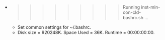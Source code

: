 * >>>>>>>>> Running inst-min-con-cld-bashrc.sh ...
  * Set common settings for ~/.bashrc.
  * Disk size = 920248K. Space Used = 36K. Runtime = 00:00:00:00.
